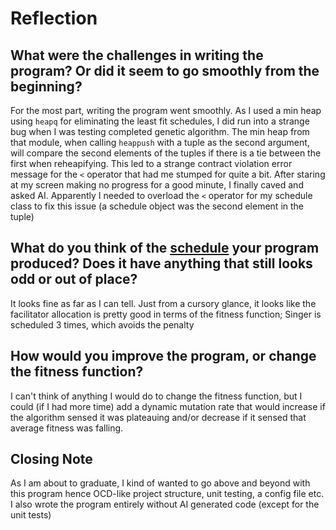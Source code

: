 # Reflection
## What were the challenges in writing the program?  Or did it seem to go smoothly from the beginning?
For the most part, writing the program went smoothly.  As I used a min heap using `heapq` for eliminating the least fit schedules, I did run into a strange bug when I was testing completed genetic algorithm.  The min heap from that module, when calling `heappush` with a tuple as the second argument, will compare the second elements of the tuples if there is a tie between the first when reheapifying.  This led to a strange contract violation error message for the `<` operator that had me stumped for quite a bit.  After staring at my screen making no progress for a good minute, I finally caved and asked AI.  Apparently I needed to overload the `<` operator for my schedule class to fix this issue (a schedule object was the second element in the tuple)
## What do you think of the [schedule](https://github.com/Vulpolox/CS461Program2/blob/main/output/output.txt) your program produced?  Does it have anything that still looks odd or out of place?
It looks fine as far as I can tell.  Just from a cursory glance, it looks like the facilitator allocation is pretty good in terms of the fitness function; Singer is scheduled 3 times, which avoids the penalty
## How would you improve the program, or change the fitness function?
I can't think of anything I would do to change the fitness function, but I could (if I had more time) add a dynamic mutation rate that would increase if the algorithm sensed it was plateauing and/or decrease if it sensed that average fitness was falling.
## Closing Note
As I am about to graduate, I kind of wanted to go above and beyond with this program hence OCD-like project structure, unit testing, a config file etc.  I also wrote the program entirely without AI generated code (except for the unit tests)
